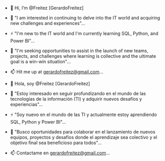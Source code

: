 - 👋 Hi, I’m @Freitez [GerardoFreitez]
- 👀 "I am interested in continuing to delve into the IT world and acquiring new challenges and experiences"...
- ⚡ "I'm new to the IT world and I'm currently learning SQL, Python, and Power BI"...
- 💞️ "I'm seeking opportunities to assist in the launch of new teams, projects, and challenges where learning is collective and the ultimate goal is a win-win situation"...
- 📫 Hit me up at gerardofreitez@gmail.com...

- 👋 Hola, soy @Freitez [GerardoFreitez]
- 👀 "Estoy interesado en seguir profundizando en el mundo de las tecnologías de la información (TI) y adquirir nuevos desafíos y experiencias"...
- ⚡ "Soy nuevo en el mundo de las TI y actualmente estoy aprendiendo SQL, Python y Power BI"...
- 💞️ "Busco oportunidades para colaborar en el lanzamiento de nuevos equipos, proyectos y desafíos donde el aprendizaje sea colectivo y el objetivo final sea beneficioso para todos"...
- 📫 Contactame en gerardofreitez@gmail.com...


<!---
Freitez/Freitez is a ✨ special ✨ repository because its `README.md` (this file) appears on your GitHub profile.
You can click the Preview link to take a look at your changes.
--->

